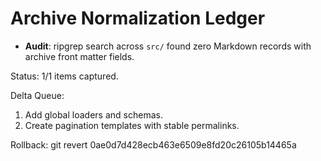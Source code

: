 # Archive Normalization Ledger

- **Audit**: ripgrep search across `src/` found zero Markdown records with
  archive front matter fields.

Status: 1/1 items captured.

Delta Queue:

1. Add global loaders and schemas.
2. Create pagination templates with stable permalinks.

Rollback: git revert 0ae0d7d428ecb463e6509e8fd20c26105b14465a
